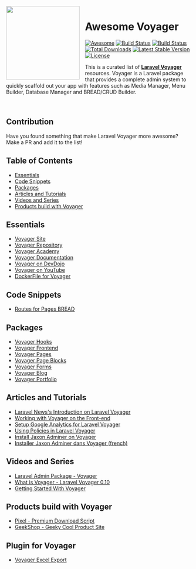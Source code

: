 <img src="https://raw.githubusercontent.com/larapack/awesome-voyager/master/resources/helm.png" width="200px" align="left" style="margin-right: 15px;" />
<h1>Awesome Voyager</h1> <a href="https://github.com/sindresorhus/awesome"><img src="https://cdn.rawgit.com/sindresorhus/awesome/d7305f38d29fed78fa85652e3a63e154dd8e8829/media/badge.svg" alt="Awesome"></a>
<a href="https://travis-ci.org/the-control-group/voyager"><img src="https://travis-ci.org/the-control-group/voyager.svg?branch=master" alt="Build Status"></a>
<a href="https://styleci.io/repos/72069409/shield?style=flat"><img src="https://styleci.io/repos/72069409/shield?style=flat" alt="Build Status"></a>
<a href="https://packagist.org/packages/tcg/voyager"><img src="https://poser.pugx.org/tcg/voyager/downloads.svg?format=flat" alt="Total Downloads"></a>
<a href="https://packagist.org/packages/tcg/voyager"><img src="https://poser.pugx.org/tcg/voyager/v/stable.svg?format=flat" alt="Latest Stable Version"></a>
<a href="https://packagist.org/packages/tcg/voyager"><img src="https://poser.pugx.org/tcg/voyager/license.svg?format=flat" alt="License"></a>

This is a curated list of [**Laravel Voyager**](https://github.com/the-control-group/voyager) resources. Voyager is a Laravel package that provides a complete admin system to quickly scaffold out your app with features such as Media Manager, Menu Builder, Database Manager and BREAD/CRUD Builder.

<br />


## Contribution
Have you found something that make Laravel Voyager more awesome? Make a PR and add it to the list!

## Table of Contents

- [Essentials](#essentials)
- [Code Snippets](#code-snippets)
- [Packages](#packages)
- [Articles and Tutorials](#articles-and-tutorials)
- [Videos and Series](#videos-and-series)
- [Products build with Voyager](#products-build-with-voyager)

## Essentials
* [Voyager Site](https://laravelvoyager.com)
* [Voyager Repository](https://github.com/the-control-group/voyager)
* [Voyager Academy](https://laravelvoyager.com/academy/)
* [Voyager Documentation](https://laravelvoyager.com/docs/)
* [Voyager on DevDojo](https://devdojo.com/series/laravel-voyager-010?ref=mark)
* [Voyager on YouTube](https://laracasts.com/series/laravel-spark)
* [DockerFile for Voyager](https://github.com/alibori/Voyager-Dockerfile)

## Code Snippets
* [Routes for Pages BREAD](https://gist.github.com/marktopper/ad3f8048a1a7bf55a5fcc747745d92ec)

## Packages
* [Voyager Hooks](https://github.com/larapack/voyager-hooks)
* [Voyager Frontend](https://github.com/pvtl/voyager-frontend)
* [Voyager Pages](https://github.com/pvtl/voyager-pages)
* [Voyager Page Blocks](https://github.com/pvtl/voyager-page-blocks)
* [Voyager Forms](https://github.com/pvtl/voyager-forms)
* [Voyager Blog](https://github.com/pvtl/voyager-blog)
* [Voyager Portfolio](https://github.com/pvtl/voyager-portfolio)

## Articles and Tutorials
* [Laravel News's Introduction on Laravel Voyager](https://laravel-news.com/voyager)
* [Working with Voyager on the Front-end](https://devdojo.com/blog/tutorials/working-with-voyager-on-the-front-end?ref=mark)
* [Setup Google Analytics for Laravel Voyager](https://webman.io/blog/post/setup-google-analytics-for-laravel-voyager)
* [Using Policies in Laravel Voyager](https://webman.io/blog/post/using-policies-in-laravel-voyager)
* [Install Jaxon Adminer on Voyager](https://www.jaxon-php.org/blog/2021/03/install-jaxon-adminer-on-voyager.html)
* [Installer Jaxon Adminer dans Voyager (french)](https://www.jaxon-php.org/blog/2021/03/installer-jaxon-adminer-dans-voyager.html)

## Videos and Series
* [Laravel Admin Package - Voyager](https://devdojo.com/episode/laravel-admin-package-voyager?ref=mark)
* [What is Voyager - Laravel Voyager 0.10](https://devdojo.com/series/laravel-voyager-010/episode/what-is-voyager?ref=mark)
* [Getting Started With Voyager](https://www.youtube.com/watch?v=G5UmX9aRXV4&list=PL8nVHL94VZ1_uW6pm0pCZbiN2H8oG9W0b)

## Products build with Voyager
* [Pixel - Premium Download Script](https://devdojo.com/product/pixel?ref=mark)
* [GeekShop - Geeky Cool Product Site](https://devdojo.com/product/geekshop?ref=mark)

## Plugin for Voyager
* [Voyager Excel Export](https://github.com/tu6ge/voyager-excel)
